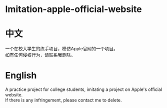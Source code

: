 # Imitation-apple-official-website
# 中文
一个在校大学生的练手项目，模仿Apple官网的一个项目。  
如有任何侵权行为，请联系我删除。
# English
A practice project for college students, imitating a project on Apple's official website.  
If there is any infringement, please contact me to delete.  